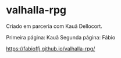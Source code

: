 # valhalla-rpg

Criado em parceria com Kauã Dellocort.

Primeira página: Kauã
Segunda página: Fábio

https://fabioffj.github.io/valhalla-rpg/
